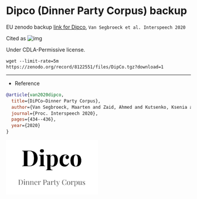 # Dipco (Dinner Party Corpus) backup 
EU zenodo backup [link for Dipco](https://zenodo.org/record/8122551), `Van Segbroeck et al. Interspeech 2020`

Cited as ![img](https://zenodo.org/badge/DOI/10.21437/Interspeech.2020-2800.svg)

Under CDLA-Permissive license.

```shell
wget --limit-rate=5m https://zenodo.org/record/8122551/files/DipCo.tgz?download=1
```

***
- Reference

```bib
@article{van2020dipco,
  title={DiPCo—Dinner Party Corpus},
  author={Van Segbroeck, Maarten and Zaid, Ahmed and Kutsenko, Ksenia and Huerta, Cirenia and Nguyen, Tinh and Luo, Xuewen and Hoffmeister, Bj{\"o}rn and Trmal, Jan and Omologo, Maurizio and Maas, Roland},
  journal={Proc. Interspeech 2020},
  pages={434--436},
  year={2020}
}
```

<img src="https://github.com/huckiyang/Dipco-dataset-record/blob/main/dipco.png" width="250">
